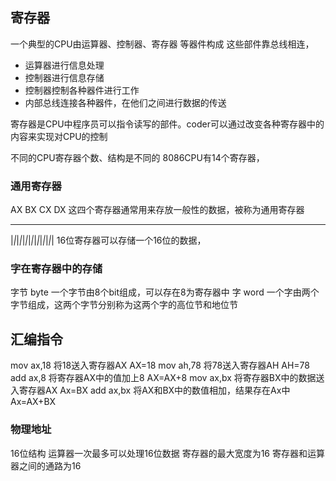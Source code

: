 ## 寄存器
一个典型的CPU由运算器、控制器、寄存器 等器件构成
这些部件靠总线相连，

* 运算器进行信息处理
* 控制器进行信息存储
* 控制器控制各种器件进行工作
* 内部总线连接各种器件，在他们之间进行数据的传送

寄存器是CPU中程序员可以指令读写的部件。coder可以通过改变各种寄存器中的内容来实现对CPU的控制

不同的CPU寄存器个数、结构是不同的 8086CPU有14个寄存器，

### 通用寄存器
AX BX CX DX 这四个寄存器通常用来存放一般性的数据，被称为通用寄存器
 
 _ _ _ _ _ _ _ _ _ _ _ _ _ _
|_|_|_|_|_|_|_|_|_|_|_|_|_|_|
16位寄存器可以存储一个16位的数据，

### 字在寄存器中的存储
字节 byte 一个字节由8个bit组成，可以存在8为寄存器中
字 word 一个字由两个字节组成，这两个字节分别称为这两个字的高位节和地位节

## 汇编指令
mov ax,18 将18送入寄存器AX    AX=18
mov ah,78 将78送入寄存器AH    AH=78
add ax,8 将寄存器AX中的值加上8 AX=AX+8
mov ax,bx 将寄存器BX中的数据送入寄存器AX Ax=BX 
add ax,bx 将AX和BX中的数值相加，结果存在Ax中 Ax=AX+BX


### 物理地址
16位结构
运算器一次最多可以处理16位数据
寄存器的最大宽度为16
寄存器和运算器之间的通路为16


